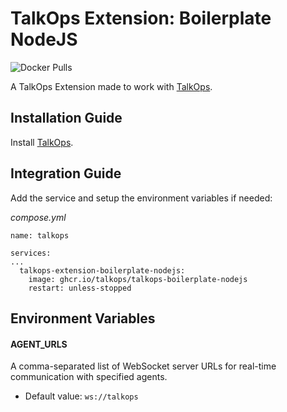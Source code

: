 # TalkOps Extension: Boilerplate NodeJS
![Docker Pulls](https://img.shields.io/docker/pulls/ghcr.io/talkops/talkops-boilerplate-nodejs)

A TalkOps Extension made to work with [TalkOps](https://link.talkops.app/talkops).


## Installation Guide

Install [TalkOps](https://link.talkops.app/install-talkops).


## Integration Guide

Add the service and setup the environment variables if needed:

_compose.yml_
```
name: talkops

services:
...
  talkops-extension-boilerplate-nodejs:
    image: ghcr.io/talkops/talkops-boilerplate-nodejs
    restart: unless-stopped
```

## Environment Variables

#### AGENT_URLS

A comma-separated list of WebSocket server URLs for real-time communication with specified agents.
* Default value: `ws://talkops`

